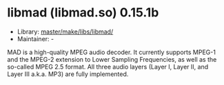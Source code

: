 # libmad (libmad.so) 0.15.1b
  - Library: [master/make/libs/libmad/](https://github.com/Freetz-NG/freetz-ng/tree/master/make/libs/libmad/)
  - Maintainer: -

MAD is a high-quality MPEG audio decoder. It currently supports MPEG-1 and the MPEG-2 extension to Lower Sampling Frequencies, as well as the so-called MPEG 2.5 format. All three audio layers (Layer I, Layer II, and Layer III a.k.a. MP3) are fully implemented.
